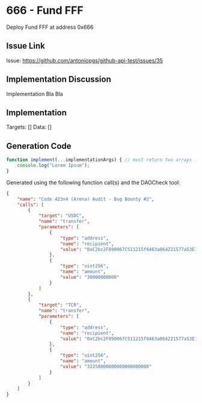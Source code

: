 # 666 - Fund FFF
Deploy Fund FFF at address 0x666

## Issue Link
Issue: https://github.com/antoniopgs/github-api-test/issues/35

## Implementation Discussion
Implementation Bla Bla

## Implementation
Targets: []
Data: []

## Generation Code
```javascript
function implement(...implementationArgs) { // must return two arrays (1st for targets, 2nd for data)
    console.log("Lorem Ipsum");
}
```

Generated using the following function call(s) and the DAOCheck tool:
```json
{
    "name": "Code 423n4 (Arena) Audit - Bug Bounty #2",
    "calls": [
        {
            "target": "USDC",
            "name": "transfer",
            "parameters": [
                {
                    "type": "address",
                    "name": "recipient",
                    "value": "0xC2bc2F890067C511215f9463a064221577a53E10"
                },
                {
                    "type": "uint256",
                    "name": "amount",
                    "value": "30000000000"
                }
            ]
        },
        {
            "target": "TCR",
            "name": "transfer",
            "parameters": [
                {
                    "type": "address",
                    "name": "recipient",
                    "value": "0xC2bc2F890067C511215f9463a064221577a53E10"
                },
                {
                    "type": "uint256",
                    "name": "amount",
                    "value": "32258000000000000000000"
                }
            ]
        }
    ]
}
```